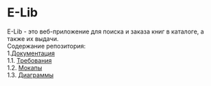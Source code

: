 # E-Lib
E-Lib - это веб-приложение для поиска и заказа книг в каталоге, а также их выдачи.<br>
Содержание репозитория:<br>
1.[Документация](docs)<br>
1.1. [Требования](docs/Документация/SRS.md)<br>
1.2. [Мокапы](docs/Мокапы)<br>
1.3. [Диаграммы](docs/Диаграммы)
